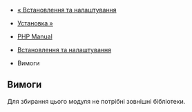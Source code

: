 - [« Встановлення та налаштування](fileinfo.setup.md)
- [Установка »](fileinfo.installation.md)

- [PHP Manual](index.md)
- [Встановлення та налаштування](fileinfo.setup.md)
- Вимоги

## Вимоги

Для збирання цього модуля не потрібні зовнішні бібліотеки.
